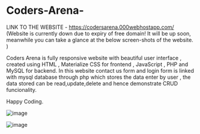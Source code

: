# Coders-Arena-

LINK TO THE WEBSITE - https://codersarena.000webhostapp.com/ (Website is currently down due to expiry of free domain! It will be up soon, meanwhile you can take a glance at the below screen-shots of the website. )

Coders Arena is fully responsive website with beautiful user interface , created using HTML , Materialize CSS for frontend , JavaScript , PHP and MySQL for backend.
In this website contact us form and login form is linked with mysql database through php which stores the data enter by user , the data stored can be read,update,delete and hence demonstrate CRUD funcionality.

Happy Coding.

![image](https://user-images.githubusercontent.com/80956416/133234128-f48a8db6-5f3a-4d0a-9124-bc06b01a7df1.png)


![image](https://user-images.githubusercontent.com/80956416/133234230-a1b94c74-ff30-4eca-86b8-0c11e5eb8d0f.png)

